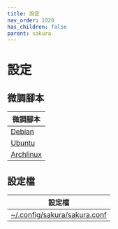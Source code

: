 ```yaml
---
title: 設定
nav_order: 1020
has_children: false
parent: sakura
---
```



# 設定


## 微調腳本

| 微調腳本 |
| --- |
| [Debian](https://github.com/samwhelp/debian-adjustment/tree/main/prototype/tool/sakura) |
| [Ubuntu](https://github.com/samwhelp/note-about-ubuntu/tree/gh-pages/_demo/adjustment/tool/sakura) |
| [Archlinux](https://github.com/samwhelp/ezarcher-adjustment/tree/main/prototype/tool/sakura) |


## 設定檔

| 設定檔 |
| --- |
| [~/.config/sakura/sakura.conf](https://github.com/samwhelp/note-about-terminal/blob/gh-pages/_demo/terminal-config/debian/sakura/asset/overlay/etc/skel/.config/sakura/sakura.conf) |
